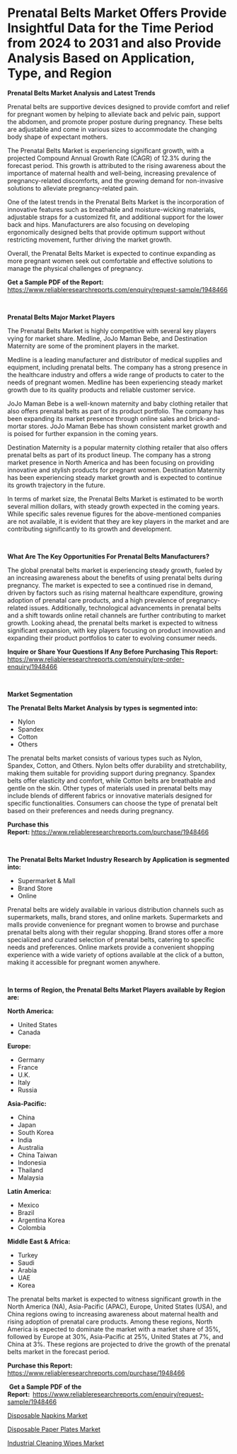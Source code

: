<p><h1>Prenatal Belts Market Offers Provide Insightful Data for the Time Period from 2024 to 2031 and also Provide Analysis Based on Application, Type, and Region</h1></p><p><strong>Prenatal Belts Market Analysis and Latest Trends</strong></p>
<p><p>Prenatal belts are supportive devices designed to provide comfort and relief for pregnant women by helping to alleviate back and pelvic pain, support the abdomen, and promote proper posture during pregnancy. These belts are adjustable and come in various sizes to accommodate the changing body shape of expectant mothers.</p><p>The Prenatal Belts Market is experiencing significant growth, with a projected Compound Annual Growth Rate (CAGR) of 12.3% during the forecast period. This growth is attributed to the rising awareness about the importance of maternal health and well-being, increasing prevalence of pregnancy-related discomforts, and the growing demand for non-invasive solutions to alleviate pregnancy-related pain.</p><p>One of the latest trends in the Prenatal Belts Market is the incorporation of innovative features such as breathable and moisture-wicking materials, adjustable straps for a customized fit, and additional support for the lower back and hips. Manufacturers are also focusing on developing ergonomically designed belts that provide optimum support without restricting movement, further driving the market growth.</p><p>Overall, the Prenatal Belts Market is expected to continue expanding as more pregnant women seek out comfortable and effective solutions to manage the physical challenges of pregnancy.</p></p>
<p><strong>Get a Sample PDF of the Report:&nbsp;</strong> <a href="https://www.reliableresearchreports.com/enquiry/request-sample/1948466">https://www.reliableresearchreports.com/enquiry/request-sample/1948466</a></p>
<p>&nbsp;</p>
<p><strong>Prenatal Belts Major Market Players</strong></p>
<p><p>The Prenatal Belts Market is highly competitive with several key players vying for market share. Medline, JoJo Maman Bebe, and Destination Maternity are some of the prominent players in the market.</p><p>Medline is a leading manufacturer and distributor of medical supplies and equipment, including prenatal belts. The company has a strong presence in the healthcare industry and offers a wide range of products to cater to the needs of pregnant women. Medline has been experiencing steady market growth due to its quality products and reliable customer service.</p><p>JoJo Maman Bebe is a well-known maternity and baby clothing retailer that also offers prenatal belts as part of its product portfolio. The company has been expanding its market presence through online sales and brick-and-mortar stores. JoJo Maman Bebe has shown consistent market growth and is poised for further expansion in the coming years.</p><p>Destination Maternity is a popular maternity clothing retailer that also offers prenatal belts as part of its product lineup. The company has a strong market presence in North America and has been focusing on providing innovative and stylish products for pregnant women. Destination Maternity has been experiencing steady market growth and is expected to continue its growth trajectory in the future.</p><p>In terms of market size, the Prenatal Belts Market is estimated to be worth several million dollars, with steady growth expected in the coming years. While specific sales revenue figures for the above-mentioned companies are not available, it is evident that they are key players in the market and are contributing significantly to its growth and development.</p></p>
<p>&nbsp;</p>
<p><strong>What Are The Key Opportunities For Prenatal Belts Manufacturers?</strong></p>
<p><p>The global prenatal belts market is experiencing steady growth, fueled by an increasing awareness about the benefits of using prenatal belts during pregnancy. The market is expected to see a continued rise in demand, driven by factors such as rising maternal healthcare expenditure, growing adoption of prenatal care products, and a high prevalence of pregnancy-related issues. Additionally, technological advancements in prenatal belts and a shift towards online retail channels are further contributing to market growth. Looking ahead, the prenatal belts market is expected to witness significant expansion, with key players focusing on product innovation and expanding their product portfolios to cater to evolving consumer needs.</p></p>
<p><strong>Inquire or Share Your Questions If Any Before Purchasing This Report:</strong> <a href="https://www.reliableresearchreports.com/enquiry/pre-order-enquiry/1948466">https://www.reliableresearchreports.com/enquiry/pre-order-enquiry/1948466</a></p>
<p>&nbsp;</p>
<p><strong>Market Segmentation</strong></p>
<p><strong>The Prenatal Belts Market Analysis by types is segmented into:</strong></p>
<p><ul><li>Nylon</li><li>Spandex</li><li>Cotton</li><li>Others</li></ul></p>
<p><p>The prenatal belts market consists of various types such as Nylon, Spandex, Cotton, and Others. Nylon belts offer durability and stretchability, making them suitable for providing support during pregnancy. Spandex belts offer elasticity and comfort, while Cotton belts are breathable and gentle on the skin. Other types of materials used in prenatal belts may include blends of different fabrics or innovative materials designed for specific functionalities. Consumers can choose the type of prenatal belt based on their preferences and needs during pregnancy.</p></p>
<p><strong>Purchase this Report:&nbsp;</strong><a href="https://www.reliableresearchreports.com/purchase/1948466">https://www.reliableresearchreports.com/purchase/1948466</a></p>
<p>&nbsp;</p>
<p><strong>The Prenatal Belts Market Industry Research by Application is segmented into:</strong></p>
<p><ul><li>Supermarket & Mall</li><li>Brand Store</li><li>Online</li></ul></p>
<p><p>Prenatal belts are widely available in various distribution channels such as supermarkets, malls, brand stores, and online markets. Supermarkets and malls provide convenience for pregnant women to browse and purchase prenatal belts along with their regular shopping. Brand stores offer a more specialized and curated selection of prenatal belts, catering to specific needs and preferences. Online markets provide a convenient shopping experience with a wide variety of options available at the click of a button, making it accessible for pregnant women anywhere.</p></p>
<p>&nbsp;</p>
<p><strong>In terms of Region, the Prenatal Belts Market Players available by Region are:</strong></p>
<p>
    <p> <strong> North America: </strong>
        <ul>
            <li>United States</li>
            <li>Canada</li>
        </ul>
        </p> 
    <p> <strong> Europe: </strong>
        <ul>
            <li>Germany</li>
            <li>France</li>
            <li>U.K.</li>
            <li>Italy</li>
            <li>Russia</li>
        </ul>
        </p> 
    <p> <strong> Asia-Pacific: </strong>
        <ul>
            <li>China</li>
            <li>Japan</li>
            <li>South Korea</li>
            <li>India</li>
            <li>Australia</li>
            <li>China Taiwan</li>
            <li>Indonesia</li>
            <li>Thailand</li>
            <li>Malaysia</li>
        </ul>
        </p> 
    <p> <strong> Latin America: </strong>
        <ul>
            <li>Mexico</li>
            <li>Brazil</li>
            <li>Argentina Korea</li>
            <li>Colombia</li>
        </ul>
        </p> 
    <p> <strong> Middle East & Africa: </strong>
        <ul>
            <li>Turkey</li>
            <li>Saudi</li>
            <li>Arabia</li>
            <li>UAE</li>
            <li>Korea</li>
        </ul>
    </p>
    </p>
<p><p>The prenatal belts market is expected to witness significant growth in the North America (NA), Asia-Pacific (APAC), Europe, United States (USA), and China regions owing to increasing awareness about maternal health and rising adoption of prenatal care products. Among these regions, North America is expected to dominate the market with a market share of 35%, followed by Europe at 30%, Asia-Pacific at 25%, United States at 7%, and China at 3%. These regions are projected to drive the growth of the prenatal belts market in the forecast period.</p></p>
<p><strong>Purchase this Report: </strong><a href="https://www.reliableresearchreports.com/purchase/1948466">https://www.reliableresearchreports.com/purchase/1948466</a></p>
<p>&nbsp;<strong>Get a Sample PDF of the Report:&nbsp;&nbsp;</strong><a href="https://www.reliableresearchreports.com/enquiry/request-sample/1948466">https://www.reliableresearchreports.com/enquiry/request-sample/1948466</a></p>
<p><strong></strong></p>
<p><p><a href="https://github.com/julyju69/Market-Research-Report-List-2/blob/main/disposable-napkins-market.md">Disposable Napkins Market</a></p><p><a href="https://github.com/nathandecarvalho/Market-Research-Report-List-2/blob/main/disposable-paper-plates-market.md">Disposable Paper Plates Market</a></p><p><a href="https://github.com/kosella/Market-Research-Report-List-2/blob/main/industrial-cleaning-wipes-market.md">Industrial Cleaning Wipes Market</a></p></p>